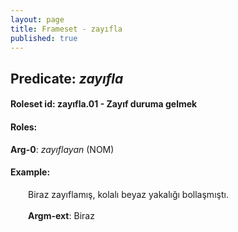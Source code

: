 ```yaml
---
layout: page
title: Frameset - zayıfla
published: true
---
```

<h2>Predicate: <i>zayıfla</i></h2>
<h4>Roleset id: zayıfla.01 - Zayıf duruma gelmek<br>
<h4>Roles:</h4>
<b>Arg-0</b>: <i>zayıflayan</i>  (NOM) <br>
<h4>Example:</h4>
&emsp;&emsp;Biraz zayıflamış, kolalı beyaz yakalığı bollaşmıştı.<br><br>
&emsp;&emsp;<b>Argm-ext</b>:  Biraz<br>

